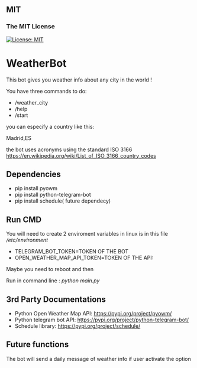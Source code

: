 
## MIT
### The MIT License
[![License: MIT](https://img.shields.io/badge/License-MIT-yellow.svg)](https://opensource.org/licenses/MIT)



# WeatherBot

This bot gives you weather info about any city in the world !

You have three commands to do:


- /weather_city
- /help
- /start

you can especify a country like this:

Madrid,ES

the bot uses acronyms using the standard ISO 3166
https://en.wikipedia.org/wiki/List_of_ISO_3166_country_codes

## Dependencies

- pip install pyowm
- pip install python-telegram-bot
- pip install schedule( future dependecy)

## Run CMD

You will need to create 2 enviroment variables in linux is in this file */etc/environment*

- TELEGRAM_BOT_TOKEN=TOKEN OF THE BOT
- OPEN_WEATHER_MAP_API_TOKEN=TOKEN OF THE API:

Maybe you need to reboot and then

Run in command line : *python main.py*

## 3rd Party Documentations

- Python Open Weather Map API: https://pypi.org/project/pyowm/
- Python telegram bot API: https://pypi.org/project/python-telegram-bot/
- Schedule library: https://pypi.org/project/schedule/

## Future functions

The bot will send a daily message of weather info if user activate the option
